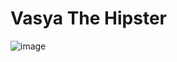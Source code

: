 # Vasya The Hipster # 
![image](https://github.com/user-attachments/assets/af060d91-b550-4e8f-afc3-f3602289765d)
